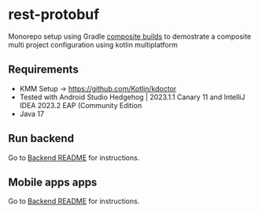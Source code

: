 # rest-protobuf

Monorepo setup using Gradle [composite builds](https://docs.gradle.org/current/userguide/composite_builds.html) to demostrate a composite multi project configuration using kotlin multiplatform

## Requirements 
- KMM Setup -> https://github.com/Kotlin/kdoctor
- Tested with Android Studio Hedgehog | 2023.1.1 Canary 11 and IntelliJ IDEA 2023.2 EAP (Community Edition
- Java 17

## Run backend

Go to [Backend README](backend/README.md) for instructions.

## Mobile apps apps

Go to [Backend README](restprotobuf-app/README.md) for instructions.

